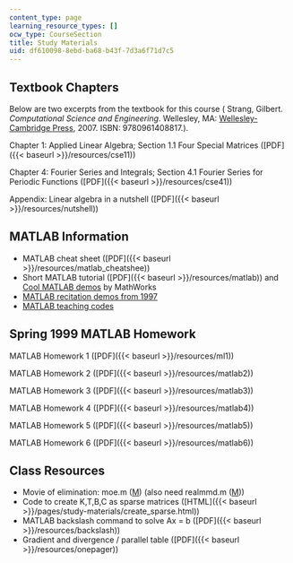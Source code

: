 ```yaml
---
content_type: page
learning_resource_types: []
ocw_type: CourseSection
title: Study Materials
uid: df610098-8ebd-ba68-b43f-7d3a6f71d7c5
---
```


Textbook Chapters
-----------------

Below are two excerpts from the textbook for this course ( Strang, Gilbert. _Computational Science and Engineering_. Wellesley, MA: [Wellesley-Cambridge Press](http://www.wellesleycambridge.com/), 2007. ISBN: 9780961408817.).

Chapter 1: Applied Linear Algebra; Section 1.1 Four Special Matrices ([PDF]({{< baseurl >}}/resources/cse11))

Chapter 4: Fourier Series and Integrals; Section 4.1 Fourier Series for Periodic Functions ([PDF]({{< baseurl >}}/resources/cse41))

Appendix: Linear algebra in a nutshell ([PDF]({{< baseurl >}}/resources/nutshell))

MATLAB Information
------------------

*   MATLAB cheat sheet ([PDF]({{< baseurl >}}/resources/matlab_cheatshee))
*   Short MATLAB tutorial ([PDF]({{< baseurl >}}/resources/matlab)) and [Cool MATLAB demos](http://www.mathworks.com/products/demos/) by MathWorks
*   [MATLAB recitation demos from 1997](http://web.mit.edu/18.06/www/MATLAB/Recitation.html)
*   [MATLAB teaching codes](http://web.mit.edu/18.06/www/Course-Info/Tcodes.html)

Spring 1999 MATLAB Homework
---------------------------

MATLAB Homework 1 ([PDF]({{< baseurl >}}/resources/ml1))

MATLAB Homework 2 ([PDF]({{< baseurl >}}/resources/matlab2))

MATLAB Homework 3 ([PDF]({{< baseurl >}}/resources/matlab3))

MATLAB Homework 4 ([PDF]({{< baseurl >}}/resources/matlab4))

MATLAB Homework 5 ([PDF]({{< baseurl >}}/resources/matlab5))

MATLAB Homework 6 ([PDF]({{< baseurl >}}/resources/matlab6))

Class Resources
---------------

*   Movie of elimination: moe.m ([M](/courses/mathematics/18-085-computational-science-and-engineering-i-fall-2008/study-materials/moe.m)) (also need realmmd.m ([M](/courses/mathematics/18-085-computational-science-and-engineering-i-fall-2008/study-materials/realmmd.m)))
*   Code to create K,T,B,C as sparse matrices ([HTML]({{< baseurl >}}/pages/study-materials/create_sparse.html))
*   MATLAB backslash command to solve Ax = b ([PDF]({{< baseurl >}}/resources/backslash))
*   Gradient and divergence / parallel table ([PDF]({{< baseurl >}}/resources/onepager))